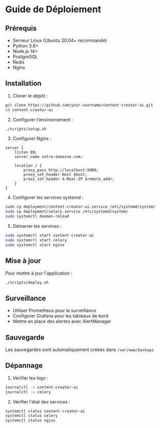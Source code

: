 # Guide de Déploiement

## Prérequis

- Serveur Linux (Ubuntu 20.04+ recommandé)
- Python 3.8+
- Node.js 14+
- PostgreSQL
- Redis
- Nginx

## Installation

1. Cloner le dépôt :
```bash
git clone https://github.com/your-username/content-creator-ai.git
cd content-creator-ai
```

2. Configurer l'environnement :
```bash
./scripts/setup.sh
```

3. Configurer Nginx :
```nginx
server {
    listen 80;
    server_name votre-domaine.com;

    location / {
        proxy_pass http://localhost:5000;
        proxy_set_header Host $host;
        proxy_set_header X-Real-IP $remote_addr;
    }
}
```

4. Configurer les services systemd :
```bash
sudo cp deployment/content-creator-ai.service /etc/systemd/system/
sudo cp deployment/celery.service /etc/systemd/system/
sudo systemctl daemon-reload
```

5. Démarrer les services :
```bash
sudo systemctl start content-creator-ai
sudo systemctl start celery
sudo systemctl start nginx
```

## Mise à jour

Pour mettre à jour l'application :
```bash
./scripts/deploy.sh
```

## Surveillance

- Utiliser Prometheus pour la surveillance
- Configurer Grafana pour les tableaux de bord
- Mettre en place des alertes avec AlertManager

## Sauvegarde

Les sauvegardes sont automatiquement créées dans `/var/www/backups`

## Dépannage

1. Vérifier les logs :
```bash
journalctl -u content-creator-ai
journalctl -u celery
```

2. Vérifier l'état des services :
```bash
systemctl status content-creator-ai
systemctl status celery
systemctl status nginx
```
